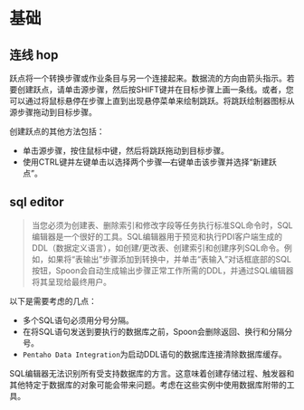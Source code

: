 # 基础

## 连线 hop

跃点将一个转换步骤或作业条目与另一个连接起来。数据流的方向由箭头指示。若要创建跃点，请单击源步骤，然后按SHIFT键并在目标步骤上画一条线。或者，您可以通过将鼠标悬停在步骤上直到出现悬停菜单来绘制跳跃。将跳跃绘制器图标从源步骤拖动到目标步骤。

创建跃点的其他方法包括：

- 单击源步骤，按住鼠标中键，然后将跳跃拖动到目标步骤。
- 使用CTRL键并左键单击以选择两个步骤—右键单击该步骤并选择“新建跃点”。

## sql editor

> 当您必须为创建表、删除索引和修改字段等任务执行标准SQL命令时，SQL编辑器是一个很好的工具。SQL编辑器用于预览和执行PDI客户端生成的DDL（数据定义语言），如创建/更改表、创建索引和创建序列SQL命令。例如，如果将“表输出”步骤添加到转换中，并单击“表输入”对话框底部的SQL按钮，Spoon会自动生成输出步骤正常工作所需的DDL，并通过SQL编辑器将其呈现给最终用户。

以下是需要考虑的几点：

- 多个SQL语句必须用分号分隔。
- 在将SQL语句发送到要执行的数据库之前，Spoon会删除返回、换行和分隔分号。
- `Pentaho Data Integration`为启动DDL语句的数据库连接清除数据库缓存。

SQL编辑器无法识别所有受支持数据库的方言。这意味着创建存储过程、触发器和其他特定于数据库的对象可能会带来问题。考虑在这些实例中使用数据库附带的工具。

